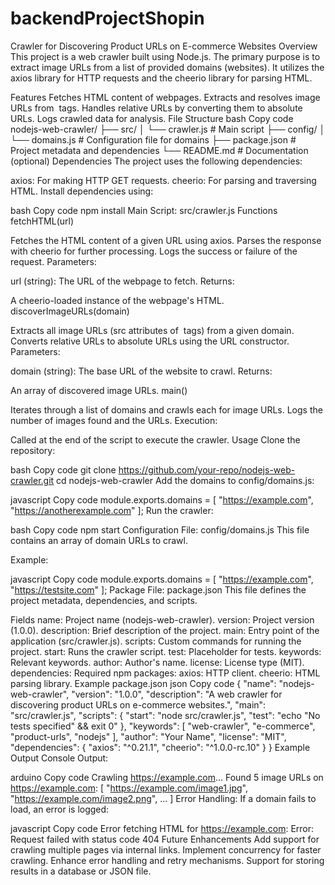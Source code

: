 # backendProjectShopin
Crawler for Discovering Product URLs on E-commerce Websites 
Overview
This project is a web crawler built using Node.js. The primary purpose is to extract image URLs from a list of provided domains (websites). It utilizes the axios library for HTTP requests and the cheerio library for parsing HTML.

Features
Fetches HTML content of webpages.
Extracts and resolves image URLs from <img> tags.
Handles relative URLs by converting them to absolute URLs.
Logs crawled data for analysis.
File Structure
bash
Copy code
nodejs-web-crawler/
├── src/
│   └── crawler.js         # Main script
├── config/
│   └── domains.js         # Configuration file for domains
├── package.json           # Project metadata and dependencies
└── README.md              # Documentation (optional)
Dependencies
The project uses the following dependencies:

axios: For making HTTP GET requests.
cheerio: For parsing and traversing HTML.
Install dependencies using:

bash
Copy code
npm install
Main Script: src/crawler.js
Functions
fetchHTML(url)

Fetches the HTML content of a given URL using axios.
Parses the response with cheerio for further processing.
Logs the success or failure of the request.
Parameters:

url (string): The URL of the webpage to fetch.
Returns:

A cheerio-loaded instance of the webpage's HTML.
discoverImageURLs(domain)

Extracts all image URLs (src attributes of <img> tags) from a given domain.
Converts relative URLs to absolute URLs using the URL constructor.
Parameters:

domain (string): The base URL of the website to crawl.
Returns:

An array of discovered image URLs.
main()

Iterates through a list of domains and crawls each for image URLs.
Logs the number of images found and the URLs.
Execution:

Called at the end of the script to execute the crawler.
Usage
Clone the repository:

bash
Copy code
git clone https://github.com/your-repo/nodejs-web-crawler.git
cd nodejs-web-crawler
Add the domains to config/domains.js:

javascript
Copy code
module.exports.domains = [
    "https://example.com",
    "https://anotherexample.com"
];
Run the crawler:

bash
Copy code
npm start
Configuration File: config/domains.js
This file contains an array of domain URLs to crawl.

Example:

javascript
Copy code
module.exports.domains = [
    "https://example.com",
    "https://testsite.com"
];
Package File: package.json
This file defines the project metadata, dependencies, and scripts.

Fields
name: Project name (nodejs-web-crawler).
version: Project version (1.0.0).
description: Brief description of the project.
main: Entry point of the application (src/crawler.js).
scripts: Custom commands for running the project.
start: Runs the crawler script.
test: Placeholder for tests.
keywords: Relevant keywords.
author: Author's name.
license: License type (MIT).
dependencies: Required npm packages:
axios: HTTP client.
cheerio: HTML parsing library.
Example package.json
json
Copy code
{
  "name": "nodejs-web-crawler",
  "version": "1.0.0",
  "description": "A web crawler for discovering product URLs on e-commerce websites.",
  "main": "src/crawler.js",
  "scripts": {
    "start": "node src/crawler.js",
    "test": "echo \"No tests specified\" && exit 0"
  },
  "keywords": [
    "web-crawler",
    "e-commerce",
    "product-urls",
    "nodejs"
  ],
  "author": "Your Name",
  "license": "MIT",
  "dependencies": {
    "axios": "^0.21.1",
    "cheerio": "^1.0.0-rc.10"
  }
}
Example Output
Console Output:

arduino
Copy code
Crawling https://example.com...
Found 5 image URLs on https://example.com:
[
    "https://example.com/image1.jpg",
    "https://example.com/image2.png",
    ...
]
Error Handling: If a domain fails to load, an error is logged:

javascript
Copy code
Error fetching HTML for https://example.com: Error: Request failed with status code 404
Future Enhancements
Add support for crawling multiple pages via internal links.
Implement concurrency for faster crawling.
Enhance error handling and retry mechanisms.
Support for storing results in a database or JSON file.
